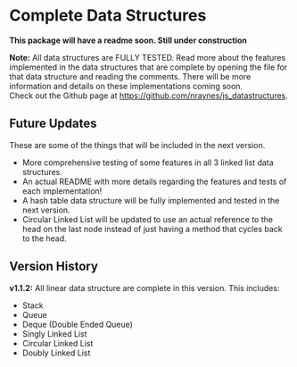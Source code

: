 # Complete Data Structures

**This package will have a readme soon. Still under construction**

**Note:**
All data structures are FULLY TESTED. Read more about the features implemented in the data structures that are complete by opening the file for that
data structure and reading the comments. There will be more information and details on these implementations coming soon.    
Check out the Github page at https://github.com/nraynes/js_datastructures.    

## Future Updates

These are some of the things that will be included in the next version.
  - More comprehensive testing of some features in all 3 linked list data structures.
  - An actual README with more details regarding the features and tests of each implementation!
  - A hash table data structure will be fully implemented and tested in the next version.
  - Circular Linked List will be updated to use an actual reference to the head on the last node instead of just having a method that cycles back to the head.

## Version History

**v1.1.2:**
All linear data structure are complete in this version. This includes:
  - Stack
  - Queue
  - Deque (Double Ended Queue)
  - Singly Linked List
  - Circular Linked List
  - Doubly Linked List